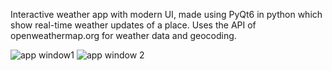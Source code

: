 Interactive weather app with modern UI, made using PyQt6 in python which show real-time weather updates of a place. Uses the API of openweathermap.org for weather data and geocoding.


![app window1](https://github.com/user-attachments/assets/f6675784-84df-47ce-ad1d-8d3529b5f0af)
![app window 2](https://github.com/user-attachments/assets/1aa623b6-b4ad-476f-9f36-cc31283b25a0)
